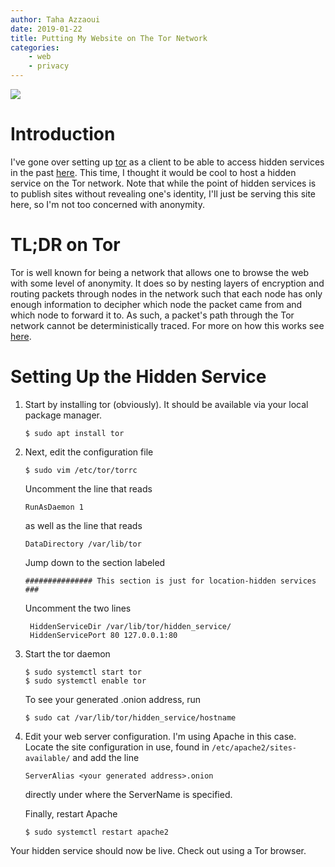 ```yaml
---
author: Taha Azzaoui
date: 2019-01-22
title: Putting My Website on The Tor Network
categories:
    - web
    - privacy
---
```


![](/images/tornet-diag.jpg)

# Introduction

I've gone over setting up [tor](https://www.torproject.org/) 
as a client to be able to access hidden services in the past
[here](https://azzaoui.org/blog/setting_up_tor_on_arch_linux.html).
This time, I thought it would be cool to host a hidden service on the Tor network.
Note that while the point of hidden services is to publish sites without revealing one's identity,
I'll just be serving this site here, so I'm not too concerned with anonymity. 

# TL;DR on Tor 

Tor is well known for being a network that allows one to browse the web with some level of anonymity. 
It does so by nesting layers of encryption and routing packets through nodes in the network such that
each node has only enough information to decipher which node the packet came from and which node to forward it to.
As such, a packet's path through the Tor network cannot be deterministically traced. 
For more on how this works see [here](https://www.torproject.org/about/overview).

# Setting Up the Hidden Service

1. Start by installing tor (obviously). It should be available via your local
   package manager.

   `$ sudo apt install tor`

2. Next, edit the configuration file
    
    `$ sudo vim /etc/tor/torrc`
   
    Uncomment the line that reads

    `RunAsDaemon 1`

    as well as the line that reads 

    `DataDirectory /var/lib/tor`
    
    Jump down to the section labeled

    `############### This section is just for location-hidden services ###`

    Uncomment the two lines 

    ```
     HiddenServiceDir /var/lib/tor/hidden_service/
     HiddenServicePort 80 127.0.0.1:80
    ```

3. Start the tor daemon
    
    ```
    $ sudo systemctl start tor
    $ sudo systemctl enable tor
    ```
    
    To see your generated .onion address, run 
    
    `$ sudo cat /var/lib/tor/hidden_service/hostname`

4. Edit your web server configuration. I'm using Apache in this case. Locate the
   site configuration in use, found in `/etc/apache2/sites-available/` and add
   the line
   
   `ServerAlias <your generated address>.onion`
   
   directly under where the ServerName is specified.

   Finally, restart Apache

   `$ sudo systemctl restart apache2`

Your hidden service should now be live. Check out using a Tor browser. 
